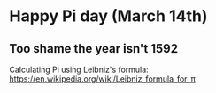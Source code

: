 # Happy Pi day (March 14th)
## Too shame the year isn't 1592

Calculating Pi using Leibniz's formula:
https://en.wikipedia.org/wiki/Leibniz_formula_for_π
